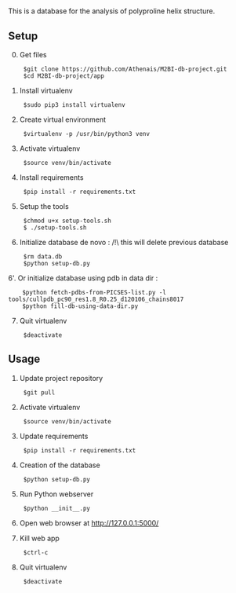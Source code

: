 # 

This is a database for the analysis of polyproline helix structure. 

## Setup

0. Get files

		$git clone https://github.com/Athenais/M2BI-db-project.git
		$cd M2BI-db-project/app

1. Install virtualenv

		$sudo pip3 install virtualenv

2. Create virtual environment

		$virtualenv -p /usr/bin/python3 venv

3. Activate virtualenv

		$source venv/bin/activate

4. Install requirements

		$pip install -r requirements.txt
		

5. Setup the tools

		$chmod u+x setup-tools.sh
		$ ./setup-tools.sh

6. Initialize database de novo : 
/!\ this will delete previous database

		$rm data.db
		$python setup-db.py

6'. Or initialize database using pdb in data dir :
		
		$python fetch-pdbs-from-PICSES-list.py -l tools/cullpdb_pc90_res1.8_R0.25_d120106_chains8017
		$python fill-db-using-data-dir.py



7. Quit virtualenv

		$deactivate


## Usage

1. Update project repository

		$git pull

2. Activate virtualenv

		$source venv/bin/activate

3. Update requirements

		$pip install -r requirements.txt

4. Creation of the database
	
		$python setup-db.py

5. Run Python webserver

		$python __init__.py

7. Open web browser at <http://127.0.0.1:5000/>

8. Kill web app

		$ctrl-c

9. Quit virtualenv

		$deactivate
